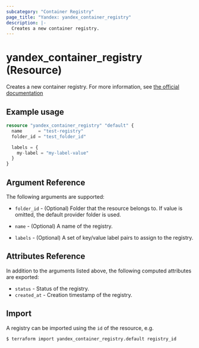 ```yaml
---
subcategory: "Container Registry"
page_title: "Yandex: yandex_container_registry"
description: |-
  Creates a new container registry.
---
```


# yandex_container_registry (Resource)

Creates a new container registry. For more information, see [the official documentation](https://cloud.yandex.com/docs/container-registry/concepts/registry)

## Example usage

```terraform
resource "yandex_container_registry" "default" {
  name      = "test-registry"
  folder_id = "test_folder_id"

  labels = {
    my-label = "my-label-value"
  }
}
```

## Argument Reference

The following arguments are supported:

* `folder_id` - (Optional) Folder that the resource belongs to. If value is omitted, the default provider folder is used.

* `name` - (Optional) A name of the registry.

* `labels` - (Optional) A set of key/value label pairs to assign to the registry.

## Attributes Reference

In addition to the arguments listed above, the following computed attributes are exported:

* `status` - Status of the registry.
* `created_at` - Creation timestamp of the registry.

## Import

A registry can be imported using the `id` of the resource, e.g.

```
$ terraform import yandex_container_registry.default registry_id
```
